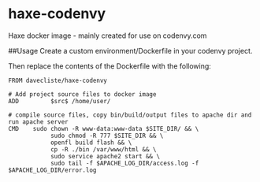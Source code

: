 # haxe-codenvy
Haxe docker image - mainly created for use on codenvy.com

##Usage
Create a custom environment/Dockerfile in your codenvy project.

Then replace the contents of the Dockerfile with the following:

```
FROM davecliste/haxe-codenvy
  
# Add project source files to docker image
ADD         $src$ /home/user/
  
# compile source files, copy bin/build/output files to apache dir and run apache server
CMD    sudo chown -R www-data:www-data $SITE_DIR/ && \
            sudo chmod -R 777 $SITE_DIR && \
            openfl build flash && \
            cp -R ./bin /var/www/html && \
            sudo service apache2 start && \
            sudo tail -f $APACHE_LOG_DIR/access.log -f $APACHE_LOG_DIR/error.log
```
